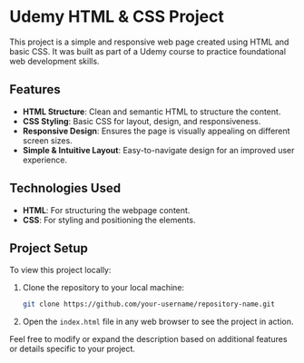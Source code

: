 # Udemy HTML & CSS Project

This project is a simple and responsive web page created using HTML and basic CSS. It was built as part of a Udemy course to practice foundational web development skills.

## Features

- **HTML Structure**: Clean and semantic HTML to structure the content.
- **CSS Styling**: Basic CSS for layout, design, and responsiveness.
- **Responsive Design**: Ensures the page is visually appealing on different screen sizes.
- **Simple & Intuitive Layout**: Easy-to-navigate design for an improved user experience.

## Technologies Used

- **HTML**: For structuring the webpage content.
- **CSS**: For styling and positioning the elements.

## Project Setup

To view this project locally:

1. Clone the repository to your local machine:
   ```bash
   git clone https://github.com/your-username/repository-name.git
   ```
2. Open the `index.html` file in any web browser to see the project in action.

Feel free to modify or expand the description based on additional features or details specific to your project.
